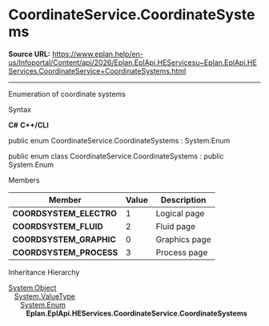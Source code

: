 # CoordinateService.CoordinateSystems

**Source URL:** https://www.eplan.help/en-us/Infoportal/Content/api/2026/Eplan.EplApi.HEServicesu~Eplan.EplApi.HEServices.CoordinateService+CoordinateSystems.html

---

Enumeration of coordinate systems

Syntax

**C#**
**C++/CLI**


public enum CoordinateService.CoordinateSystems : System.Enum

public enum class CoordinateService.CoordinateSystems : public System.Enum


Members

| Member | Value | Description |
| --- | --- | --- |
| **COORDSYSTEM\_ELECTRO** | 1 | Logical page |
| **COORDSYSTEM\_FLUID** | 2 | Fluid page |
| **COORDSYSTEM\_GRAPHIC** | 0 | Graphics page |
| **COORDSYSTEM\_PROCESS** | 3 | Process page |

Inheritance Hierarchy

[System.Object](#)  
   [System.ValueType](#)  
      [System.Enum](#)  
         **Eplan.EplApi.HEServices.CoordinateService.CoordinateSystems**
